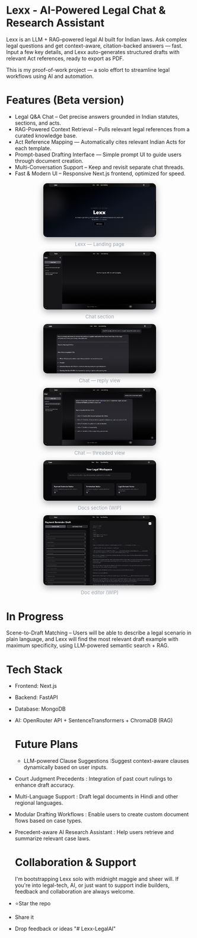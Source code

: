 # Lexx - AI-Powered Legal Chat & Research Assistant
Lexx is an LLM + RAG–powered legal AI built for Indian laws.
Ask complex legal questions and get context-aware, citation-backed answers — fast.
Input a few key details, and Lexx auto-generates structured drafts with relevant Act references, ready to export as PDF.

This is my proof-of-work project — a solo effort to streamline legal workflows using AI and automation.

# Features (Beta version)
- Legal Q&A Chat – Get precise answers grounded in Indian statutes, sections, and acts.
- RAG-Powered Context Retrieval – Pulls relevant legal references from a curated knowledge base.
- Act Reference Mapping — Automatically cites relevant Indian Acts for each template.
- Prompt-based Drafting Interface — Simple prompt UI to guide users through document creation.
- Multi-Conversation Support – Keep and revisit separate chat threads.
- Fast & Modern UI – Responsive Next.js frontend, optimized for speed.

<!-- Screenshots gallery -->
<div style="display:flex;flex-wrap:wrap;gap:12px;justify-content:center;align-items:center;margin:18px 0;">
  <figure style="margin:0;max-width:320px;text-align:center;">
    <a href="public/homepage.png" target="_blank" rel="noopener noreferrer">
      <img src="public/homepage.png" alt="Lexx Landing Page" style="width:95%;max-width:320px;height:auto;border-radius:10px;box-shadow:0 6px 18px rgba(0,0,0,0.35)"/>
    </a>
    <figcaption style="margin-top:8px;font-size:13px;color:#9ca3af;">Lexx — Landing page</figcaption>
  </figure>

  <figure style="margin:0;max-width:320px;text-align:center;">
    <a href="public/chatui.png" target="_blank" rel="noopener noreferrer">
      <img src="public/chatui.png" alt="Lexx Chat Section" style="width:95%;max-width:320px;height:auto;border-radius:10px;box-shadow:0 6px 18px rgba(0,0,0,0.35)"/>
    </a>
    <figcaption style="margin-top:8px;font-size:13px;color:#9ca3af;">Chat section</figcaption>
  </figure>

  <figure style="margin:0;max-width:320px;text-align:center;">
    <a href="public/chat3.png" target="_blank" rel="noopener noreferrer">
      <img src="public/chat3.png" alt="Lexx Chat screenshot" style="width:95%;max-width:320px;height:auto;border-radius:10px;box-shadow:0 6px 18px rgba(0,0,0,0.35)"/>
    </a>
    <figcaption style="margin-top:8px;font-size:13px;color:#9ca3af;">Chat — reply view</figcaption>
  </figure>

  <figure style="margin:0;max-width:320px;text-align:center;">
    <a href="public/chat2.png" target="_blank" rel="noopener noreferrer">
      <img src="public/chat2.png" alt="Lexx Chat screenshot 2" style="width:95%;max-width:320px;height:auto;border-radius:10px;box-shadow:0 6px 18px rgba(0,0,0,0.35)"/>
    </a>
    <figcaption style="margin-top:8px;font-size:13px;color:#9ca3af;">Chat — threaded view</figcaption>
  </figure>

  <figure style="margin:0;max-width:320px;text-align:center;">
    <a href="public/docsSection.png" target="_blank" rel="noopener noreferrer">
      <img src="public/docsSection.png" alt="Lexx Documents section" style="width:95%;max-width:320px;height:auto;border-radius:10px;box-shadow:0 6px 18px rgba(0,0,0,0.35)"/>
    </a>
    <figcaption style="margin-top:8px;font-size:13px;color:#9ca3af;">Docs section (WIP)</figcaption>
  </figure>

  <figure style="margin:0;max-width:320px;text-align:center;">
    <a href="public/docEditor.png" target="_blank" rel="noopener noreferrer">
      <img src="public/docEditor.png" alt="Lexx Document editor" style="width:95%;max-width:320px;height:auto;border-radius:10px;box-shadow:0 6px 18px rgba(0,0,0,0.35)"/>
    </a>
    <figcaption style="margin-top:8px;font-size:13px;color:#9ca3af;">Doc editor (WIP)</figcaption>
  </figure>
</div>


 # In Progress
Scene-to-Draft Matching – Users will be able to describe a legal scenario in plain language, and Lexx will find the most relevant draft example with maximum specificity, using LLM-powered semantic search + RAG.

  # Tech Stack
- Frontend: Next.js
- Backend: FastAPI
- Database: MongoDB
- AI: OpenRouter API + SentenceTransformers + ChromaDB (RAG)

  # Future Plans
  - LLM-powered Clause Suggestions :Suggest context-aware clauses dynamically based on user inputs.
- Court Judgment Precedents : Integration of past court rulings to enhance draft accuracy.
- Multi-Language Support : Draft legal documents in Hindi and other regional languages.
- Modular Drafting Workflows : Enable users to create custom document flows based on case types.
- Precedent-aware AI Research Assistant : Help users retrieve and summarize relevant case laws.

  # Collaboration & Support
  I'm bootstrapping Lexx solo with midnight maggie and sheer will.
If you're into legal-tech, AI, or just want to support indie builders, feedback and collaboration are always welcome.
- ⭐Star the repo
- Share it
- Drop feedback or ideas
"# Lexx-LegalAI" 
